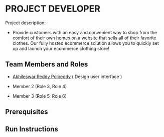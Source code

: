 # PROJECT DEVELOPER

Project description:
- Provide customers with an easy and convenient way to shop from the comfort of their own homes on a website that sells all of their favorite clothes. Our fully hosted ecommerce solution allows you to quickly set up and launch your ecommerce clothing store!
## Team Members and Roles

* [Akhileswar Reddy Polireddy](https://github.com/AKHIL1399/-CIS641-HW2-POLIREDDY) ( Design user interface )

* Member 2 (Role 3, Role 4)
* Member 3 (Role 5, Role 6)

## Prerequisites

## Run Instructions
